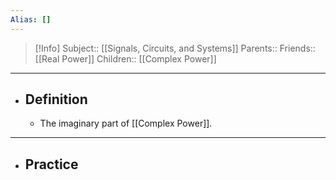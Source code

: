 ```yaml
---
Alias: []
---
```

> [!Info]
> Subject:: [[Signals, Circuits, and Systems]]
> Parents:: 
> Friends:: [[Real Power]]
> Children:: [[Complex Power]]
---
- ## Definition
	- The imaginary part of [[Complex Power]].
---
- ## Practice